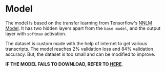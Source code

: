 # Model
  The model is based on the transfer learning from Tensorflow's [NNLM Model](https://tfhub.dev/google/nnlm-en-dim128-with-normalization/2).
  It has two hidden layers apart from the `base model`, and the output layer with `softmax` activation.

  The dataset is custom made with the help of internet to get various transcripts. The model reaches 2% validation loss and
  84% validation accuracy. But, the dataset is too small and can be modified to improve.

  **IF THE MODEL FAILS TO DOWNLOAD, REFER TO [HERE](Model_Data/README.md)**.
